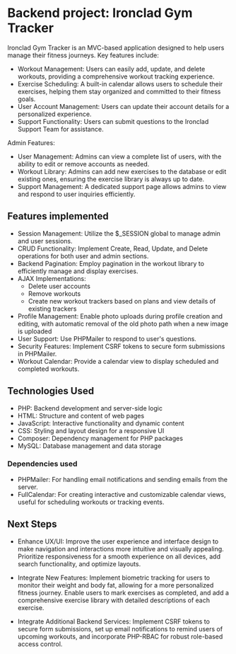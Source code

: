 # Backend project: Ironclad Gym Tracker

Ironclad Gym Tracker is an MVC-based application designed to help users manage their fitness journeys. Key features include:

- Workout Management: Users can easily add, update, and delete workouts, providing a comprehensive workout tracking experience.
- Exercise Scheduling: A built-in calendar allows users to schedule their exercises, helping them stay organized and committed to their fitness goals.
- User Account Management: Users can update their account details for a personalized experience.
- Support Functionality: Users can submit questions to the Ironclad Support Team for assistance.

Admin Features:

- User Management: Admins can view a complete list of users, with the ability to edit or remove accounts as needed.
- Workout Library: Admins can add new exercises to the database or edit existing ones, ensuring the exercise library is always up to date.
- Support Management: A dedicated support page allows admins to view and respond to user inquiries efficiently.

## Features implemented

- Session Management: Utilize the $\_SESSION global to manage admin and user sessions.
- CRUD Functionality: Implement Create, Read, Update, and Delete operations for both user and admin sections.
- Backend Pagination: Employ pagination in the workout library to efficiently manage and display exercises.
- AJAX Implementations:
  - Delete user accounts
  - Remove workouts
  - Create new workout trackers based on plans and view details of existing trackers
- Profile Management: Enable photo uploads during profile creation and editing, with automatic removal of the old photo path when a new image is uploaded
- User Support: Use PHPMailer to respond to user's questions.
- Security Features: Implement CSRF tokens to secure form submissions in PHPMailer.
- Workout Calendar: Provide a calendar view to display scheduled and completed workouts.

## Technologies Used

- PHP: Backend development and server-side logic
- HTML: Structure and content of web pages
- JavaScript: Interactive functionality and dynamic content
- CSS: Styling and layout design for a responsive UI
- Composer: Dependency management for PHP packages
- MySQL: Database management and data storage

### Dependencies used

- PHPMailer: For handling email notifications and sending emails from the server.
- FullCalendar: For creating interactive and customizable calendar views, useful for scheduling workouts or tracking events.

## Next Steps

- Enhance UX/UI: Improve the user experience and interface design to make navigation and interactions more intuitive and visually appealing. Prioritize responsiveness for a smooth experience on all devices, add search functionality, and optimize layouts.

- Integrate New Features: Implement biometric tracking for users to monitor their weight and body fat, allowing for a more personalized fitness journey. Enable users to mark exercises as completed, and add a comprehensive exercise library with detailed descriptions of each exercise.

- Integrate Additional Backend Services: Implement CSRF tokens to secure form submissions, set up email notifications to remind users of upcoming workouts, and incorporate PHP-RBAC for robust role-based access control.
